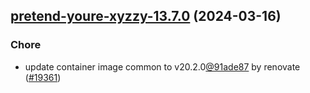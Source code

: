 

## [pretend-youre-xyzzy-13.7.0](https://github.com/truecharts/charts/compare/pretend-youre-xyzzy-13.6.0...pretend-youre-xyzzy-13.7.0) (2024-03-16)

### Chore



- update container image common to v20.2.0[@91ade87](https://github.com/91ade87) by renovate ([#19361](https://github.com/truecharts/charts/issues/19361))